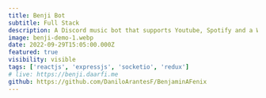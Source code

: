 ```yaml
---
title: Benji Bot
subtitle: Full Stack
description: A Discord music bot that supports Youtube, Spotify and a Web Dashboard. All of the UI was built from scratch using React.js and CSS modules. The backend API uses Express.js and web sockets to communicate with clients. Client state management is done using Redux Toolkit. Also features Discord slash commands, server management functions and little games.
image: benji-demo-1.webp
date: 2022-09-29T15:05:00.000Z
featured: true
visibility: visible
tags: ['reactjs', 'expressjs', 'socketio', 'redux']
# live: https://benji.daarfi.me
github: https://github.com/DaniloArantesF/BenjaminAFenix
---
```

